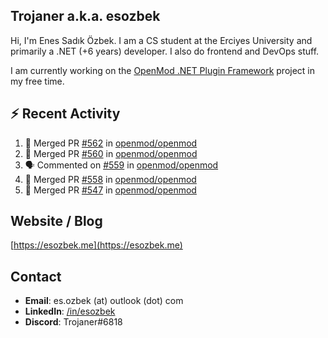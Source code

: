 ##  Trojaner a.k.a. esozbek
Hi, I'm Enes Sadık Özbek. I am a CS student at the Erciyes University and primarily a .NET (+6 years) developer. I also do frontend and DevOps stuff.

I am currently working on the [OpenMod .NET Plugin Framework](https://github.com/openmod/openmod) project in my free time. 

## :zap: Recent Activity

<!--START_SECTION:activity-->
1. 🎉 Merged PR [#562](https://github.com/openmod/openmod/pull/562) in [openmod/openmod](https://github.com/openmod/openmod)
2. 🎉 Merged PR [#560](https://github.com/openmod/openmod/pull/560) in [openmod/openmod](https://github.com/openmod/openmod)
3. 🗣 Commented on [#559](https://github.com/openmod/openmod/issues/559) in [openmod/openmod](https://github.com/openmod/openmod)
4. 🎉 Merged PR [#558](https://github.com/openmod/openmod/pull/558) in [openmod/openmod](https://github.com/openmod/openmod)
5. 🎉 Merged PR [#547](https://github.com/openmod/openmod/pull/547) in [openmod/openmod](https://github.com/openmod/openmod)
<!--END_SECTION:activity-->

## Website / Blog
[https://esozbek.me](https://esozbek.me)

## Contact
- **Email**: es.ozbek (at) outlook (dot) com
- **LinkedIn**: [/in/esozbek](https://linkedin.com/in/esozbek)
- **Discord**: Trojaner#6818
